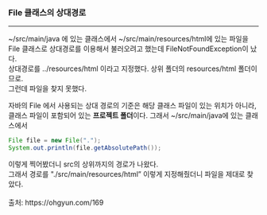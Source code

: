 <h3>File 클래스의 상대경로</h3>
<hr>

<p>
  ~/src/main/java 에 있는 클래스에서 ~/src/main/resources/html에 있는 파일을 File 클래스로 상대경로를 이용해서 불러오려고 했는데 FileNotFoundException이 났다.<br>
  상대경로를 ../resources/html 이라고 지정했다. 상위 폴더의 resources/html 폴더이므로.<br>
  그런데 파일을 찾지 못했다.
</p>
<p>
  자바의 File 에서 사용되는 상대 경로의 기준은 해당 클래스 파일이 있는 위치가 아니라, 클래스 파일이 포함되어 있는 <strong>프로젝트 폴더</strong>이다.
  그래서 ~/src/main/java에 있는 클래스에서
</p>

```java
File file = new File(".");
System.out.println(file.getAbsolutePath());
```
<p>
  이렇게 찍어봤더니 src의 상위까지의 경로가 나왔다.<br>
  그래서 경로를 "./src/main/resources/html” 이렇게 지정해줬더니 파일을 제대로 찾았다.<br>
  <br>
  출처: https://ohgyun.com/169
</p>
